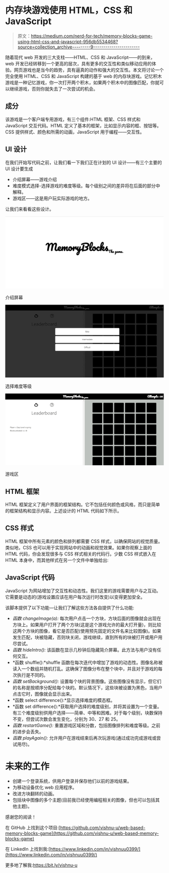 # 内存块游戏使用 HTML，CSS 和 JavaScript

> 原文：<https://medium.com/nerd-for-tech/memory-blocks-game-using-html-css-and-javascript-956db5534468?source=collection_archive---------9----------------------->

随着现代 web 开发的三大支柱——HTML、CSS 和 JavaScript——的到来，web 开发已经转移到一个更高的层次，具有更多的交互性和类似移动应用的体验。网页游戏也是当今的趋势，具有逼真的动作和强大的交互性。本文将讨论一个完全使用 HTML、CSS 和 JavaScript 构建的基于 web 的内存块游戏。记忆积木游戏是一种记忆游戏，你一次打开两个积木，如果两个积木中的图像匹配，你就可以继续游戏，否则你就失去了一次尝试的机会。

## 成分

该游戏是一个客户端专用游戏，有三个组件:HTML 框架、CSS 样式和 JavaScript 交互代码。HTML 定义了基本的框架，比如显示内容的框、按钮等。CSS 提供样式、颜色和所需的动画，JavaScript 用于编程——交互性。

## UI 设计

在我们开始写代码之前，让我们看一下我们正在计划的 UI 设计——有三个主要的 UI 设计要生成

*   介绍屏幕——游戏介绍
*   难度模式选择-选择游戏的难度等级。每个级别之间的差异将在后面的部分中解释。
*   游戏区——这是用户玩实际游戏的地方。

让我们来看看这些设计。

![](img/288f74d8bc7e91e5bb5c7c96239b0394.png)

介绍屏幕

![](img/9111ecf6e8067329ff466c7eaefff69c.png)

选择难度等级

![](img/78de0a7d7920a88cb40c04a136f3aca5.png)

游戏区

## HTML 框架

HTML 框架定义了用户界面的框架结构。它不包括任何颜色或风格，而只是简单的框架结构和显示内容。上述设计的 HTML 代码如下所示。

## CSS 样式

HTML 框架中所有元素的颜色和排列都需要 CSS 样式，以确保网站的视觉质量。类似地，CSS 也可以用于实现网站中的动画和视觉效果。如果你观察上面的 HTML 代码，你会发现很多与 CSS 样式相关的代码行。少数 CSS 样式嵌入在 HTML 本身中，而其他样式在另一个文件中单独给出:

## JavaScript 代码

JavaScript 为网站增加了交互性和动态性。我们这里的游戏需要用户与之互动。它需要是动态的(游戏设置应该在用户每次运行时改变)以变得更加安全。

该脚本提供了以下功能—让我们了解这些方法各自提供了什么功能:

*   *函数 changeImage(a):* 每次用户点击一个方块，方块后面的图像就会出现在方块上。如果用户打开了两个方块(这是这个游戏允许的最大打开量)，则比较这两个方块的图像，看它是否匹配(使用预先固定的文件名来比较图像)。如果发生匹配，块被隐藏，否则块关闭，游戏继续，直到所有的块被打开或用户用尽尝试。
*   *函数 hideIntro():* 该函数在显示几秒钟后隐藏简介屏幕。此方法与用户没有任何交互。
*   *函数 shuffle():*shuffle 函数在每次迭代中增加了游戏的动态性。图像名称被读入一个数组并随机打乱。这确保了图像分布在整个块中，并且对于游戏的每次执行是不同的。
*   *函数 setBackground():* 设置每个块的背景图像。这些图像没有显示，但它们的名称是按顺序分配给每个块的。默认情况下，这些块被设置为黑色，当用户点击它时，图像就会显示出来。
*   *函数 select difference():*显示选择难度的模态框。
*   *函数 set difference():*获取用户选择的难度级别，并将其设置为一个变量。有三个难度级别供用户选择——简单、中等和困难。对于每个级别，块数保持不变，但尝试次数会发生变化，分别为 30、27 和 25。
*   *函数 restartGame():* 重置游戏区域和分数，包括图像排列和难度等级。之前的进步会丢失。
*   *函数 playAgain():* 允许用户在游戏结束后再次玩游戏(通过成功完成游戏或尝试用尽)。

# 未来的工作

*   创建一个登录系统，供用户登录并保存他们以前的游戏结果。
*   为移动设备优化 web 应用程序。
*   改进方块翻转的动画。
*   包括块中图像的多个主题(目前我已经使用编程相关的图像，但也可以包括其他主题)。

感谢您的阅读！

在 GitHub 上找到这个项目:[https://github.com/vishnu-u/web-based-memory-blocks-game](https://github.com/vishnu-u/web-based-memory-blocks-game)

在 LinkedIn 上找到我:[https://www.linkedin.com/in/vishnuu0399/](https://www.linkedin.com/in/vishnuu0399/)

更多地了解我:https://bit.ly/vishnu-u